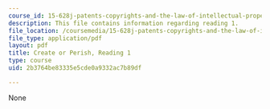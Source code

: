 ```yaml
---
course_id: 15-628j-patents-copyrights-and-the-law-of-intellectual-property-spring-2013
description: This file contains information regarding reading 1.
file_location: /coursemedia/15-628j-patents-copyrights-and-the-law-of-intellectual-property-spring-2013/2b3764be83335e5cde0a9332ac7b89df_MIT15_628JS13_read01.pdf
file_type: application/pdf
layout: pdf
title: Create or Perish, Reading 1
type: course
uid: 2b3764be83335e5cde0a9332ac7b89df

---
```

None